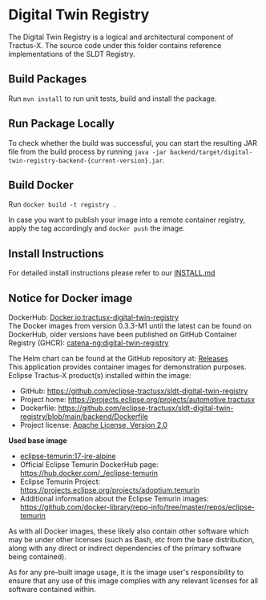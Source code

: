 <!--
    Copyright (c) 2021-2022 T-Systems International GmbH
    Copyright (c) 2021-2022 Contributors to the Eclipse Foundation

    See the NOTICE file(s) distributed with this work for additional 
    information regarding copyright ownership.
    
    This program and the accompanying materials are made available under the
    terms of the Apache License, Version 2.0 which is available at
    https://www.apache.org/licenses/LICENSE-2.0.
     
    Unless required by applicable law or agreed to in writing, software
    distributed under the License is distributed on an "AS IS" BASIS, WITHOUT
    WARRANTIES OR CONDITIONS OF ANY KIND, either express or implied. See the
    License for the specific language governing permissions and limitations
    under the License.
    
    SPDX-License-Identifier: Apache-2.0
-->


# Digital Twin Registry
The Digital Twin Registry is a logical and architectural component of Tractus-X.
The source code under this folder contains reference implementations of the SLDT Registry.

## Build Packages
Run `mvn install` to run unit tests, build and install the package.

## Run Package Locally
To check whether the build was successful, you can start the resulting JAR file from the build process by running `java -jar backend/target/digital-twin-registry-backend-{current-version}.jar`.

## Build Docker
Run `docker build -t registry .`

In case you want to publish your image into a remote container registry, apply the tag accordingly and `docker push` the image.

## Install Instructions
For detailed install instructions please refer to our [INSTALL.md](https://github.com/eclipse-tractusx/sldt-digital-twin-registry/blob/main/INSTALL.md)

## Notice for Docker image

DockerHub:  [Docker.io:tractusx-digital-twin-registry](https://hub.docker.com/r/tractusx/sldt-digital-twin-registry) <br/>
The Docker images from version 0.3.3-M1 until the latest can be found on DockerHub, older versions have been published on GitHub Container Registry (GHCR): [catena-ng:digital-twin-registry](https://github.com/catenax-ng/product-semantics/pkgs/container/sldt-digital-twin-registry)

The Helm chart can be found at the GitHub repository at: [Releases](https://github.com/eclipse-tractusx/sldt-digital-twin-registry/releases) <br/>
This application provides container images for demonstration purposes.
Eclipse Tractus-X product(s) installed within the image:

- GitHub: https://github.com/eclipse-tractusx/sldt-digital-twin-registry
- Project home: https://projects.eclipse.org/projects/automotive.tractusx
- Dockerfile: https://github.com/eclipse-tractusx/sldt-digital-twin-registry/blob/main/backend/Dockerfile
- Project license: [Apache License, Version 2.0](https://github.com/eclipse-tractusx/sldt-digital-twin-registry/blob/main/LICENSE)

**Used base image**
- [eclipse-temurin:17-jre-alpine](https://github.com/adoptium/containers)
- Official Eclipse Temurin DockerHub page: https://hub.docker.com/_/eclipse-temurin  
- Eclipse Temurin Project: https://projects.eclipse.org/projects/adoptium.temurin  
- Additional information about the Eclipse Temurin images: https://github.com/docker-library/repo-info/tree/master/repos/eclipse-temurin

As with all Docker images, these likely also contain other software which may be under other licenses (such as Bash, etc from the base distribution, along with any direct or indirect dependencies of the primary software being contained).

As for any pre-built image usage, it is the image user's responsibility to ensure that any use of this image complies with any relevant licenses for all software contained within.